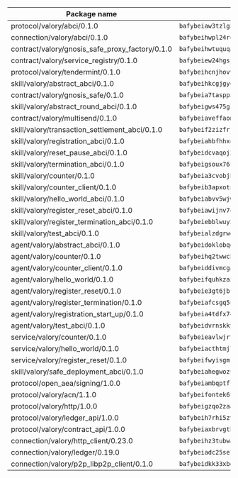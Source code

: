 | Package name                                                  | Package hash                                                  |
| ------------------------------------------------------------- | ------------------------------------------------------------- |
| protocol/valory/abci/0.1.0                                    | `bafybeiaw3tzlg3rkvnn5fcufblktmfwngmxugn4yo7pyjp76zz6aqtqcay` |
| connection/valory/abci/0.1.0                                  | `bafybeihwpl24rodaaacw5dpsmeazaaelm5j263fqderxm5xn7f5penm2bq` |
| contract/valory/gnosis_safe_proxy_factory/0.1.0               | `bafybeihwtuquqaimamkv26ucnyis4hc6lya34xwsx5n7hiksssnwfkekie` |
| contract/valory/service_registry/0.1.0                        | `bafybeiew24hgsjdasaqiikhulfa2rxgnh7pzpv2zzfwnsyfzbnrcj6dvjm` |
| protocol/valory/tendermint/0.1.0                              | `bafybeihcnjhovvyyfbkuw5sjyfx2lfd4soeocfqzxz54g67333m6nk5gxq` |
| skill/valory/abstract_abci/0.1.0                              | `bafybeihkcgjgyoleu6jgwhpffkzvflmybajlz5k2fkxhl3nngbbo6xzlsy` |
| contract/valory/gnosis_safe/0.1.0                             | `bafybeia7taspp5boe5235fdv5ejdix7fdhyy4kwp26qx2ng2oo3k7kk7iy` |
| skill/valory/abstract_round_abci/0.1.0                        | `bafybeigws475glwq6572hwz7jjayvepu66e57skfwgrm6orzhfv7v6eg6i` |
| contract/valory/multisend/0.1.0                               | `bafybeiaveffaomsnmsc5hx62o77u7ilma6eipox7m5lrwa56737ektva3i` |
| skill/valory/transaction_settlement_abci/0.1.0                | `bafybeif2zizfrjfauhedwqcwk3piboy4tszutkzekwy75h3wqhejqjzgwa` |
| skill/valory/registration_abci/0.1.0                          | `bafybeiahbfhhxonb6ixo4ajoaffmizrpueaw3ubzn23qb5ae6vvf4w27hy` |
| skill/valory/reset_pause_abci/0.1.0                           | `bafybeidcvaqoj245gd76n376fab6ggf33pdzqdiokuixs3pepvvsjdorzu` |
| skill/valory/termination_abci/0.1.0                           | `bafybeigsoux76febz5ze2xai5oronktioumqgxoqhppmxrfpiaepo62fum` |
| skill/valory/counter/0.1.0                                    | `bafybeia3cvobjbvqfewxtfruu2yoefhv6x6s5jtkxpui6vatbym3otkumm` |
| skill/valory/counter_client/0.1.0                             | `bafybeib3apxotnry7gt6a5q2cesdobjlcb5bjqjuzwnp4f5naozbiyxvja` |
| skill/valory/hello_world_abci/0.1.0                           | `bafybeiabvv5wjwwbvo3urtkzkfhir65lujozuwnweolok46bmvptypo3pu` |
| skill/valory/register_reset_abci/0.1.0                        | `bafybeiawijnv7qhoczdfzwjggrasnpomi3n5ep2lhb4kzl7xvyjwepg62q` |
| skill/valory/register_termination_abci/0.1.0                  | `bafybeiebblwuy2usweztnxyfuriiwc46ipzdo2dlobbkhvilnp5a7v6zji` |
| skill/valory/test_abci/0.1.0                                  | `bafybeialzdgrw4ffat4xyf5jldmkkqstm64k5qa2fxl2ywnobjtvxjj2e4` |
| agent/valory/abstract_abci/0.1.0                              | `bafybeidoklobqgrb47oxxqnnkgadhgmg6qzusoy4gtyharj7sfsqe7ge3u` |
| agent/valory/counter/0.1.0                                    | `bafybeihq2twwcbdwc5mayl7bpzexq64aml2heznfszsaxoojzyzqttloq4` |
| agent/valory/counter_client/0.1.0                             | `bafybeiddivmcgauqdsbiedeenckltzyaukmyi3e4ccxp4cssqlqyadffwe` |
| agent/valory/hello_world/0.1.0                                | `bafybeifquhkza3lnswm6s3dssakaggxcpsuoqjnadtpgnq6vd4si5rdn6e` |
| agent/valory/register_reset/0.1.0                             | `bafybeie3gt6jbflr67jgnnoqz65mms5pteudofvx4klgatj25tvn27rwyq` |
| agent/valory/register_termination/0.1.0                       | `bafybeiafcsgq5uwch5p72nmcaqlf3fimzbg3gjj3ky2bddzuf44onzdymq` |
| agent/valory/registration_start_up/0.1.0                      | `bafybeia4tdfx74ib6rwse7aqzqowfqxskff4hzmizyyudri7uucdjaizza` |
| agent/valory/test_abci/0.1.0                                  | `bafybeidvrnskkyxujq7gdu57ugyh75szz4jyqsm5d3i5rrlrzbmrr2ucxe` |
| service/valory/counter/0.1.0                                  | `bafybeieavlwjrtbj43miapopwqtq7ztxv2opg7y6o23qz3zbchishnrory` |
| service/valory/hello_world/0.1.0                              | `bafybeiacthtmj7ysaj4duezcdinwqfipk4kfxap7gdv6ww6eewpnnmxzve` |
| service/valory/register_reset/0.1.0                           | `bafybeifwyisgmryeutrk5r76nybkweslvbvauax2yuakqr5e6wj5svxaxq` |
| skill/valory/safe_deployment_abci/0.1.0                       | `bafybeiahegwozunpimwtjbryt5x6lqf756ijeouzzns2faje564buc24le` |
| protocol/open_aea/signing/1.0.0                               | `bafybeiambqptflge33eemdhis2whik67hjplfnqwieoa6wblzlaf7vuo44` |
| protocol/valory/acn/1.1.0                                     | `bafybeifontek6tvaecatoauiule3j3id6xoktpjubvuqi3h2jkzqg7zh7a` |
| protocol/valory/http/1.0.0                                    | `bafybeigzqo2zaakcjtzzsm6dh4x73v72xg6ctk6muyp5uq5ueb7y34fbxy` |
| protocol/valory/ledger_api/1.0.0                              | `bafybeih7rhi5zvfvwakx5ifgxsz2cfipeecsh7bm3gnudjxtvhrygpcftq` |
| protocol/valory/contract_api/1.0.0                            | `bafybeiaxbrvgtbdrh4lslskuxyp4awyr4whcx3nqq5yrr6vimzsxg5dy64` |
| connection/valory/http_client/0.23.0                          | `bafybeihz3tubwado7j3wlivndzzuj3c6fdsp4ra5r3nqixn3ufawzo3wii` |
| connection/valory/ledger/0.19.0                               | `bafybeiadc25se7dgnn4mufztwpzdono4xsfs45qknzdqyi3gckn6ccuv44` |
| connection/valory/p2p_libp2p_client/0.1.0                     | `bafybeidkk33xbga54szmitk6uwsi3ef56hbbdbuasltqtiyki34hgfpnxa` |

